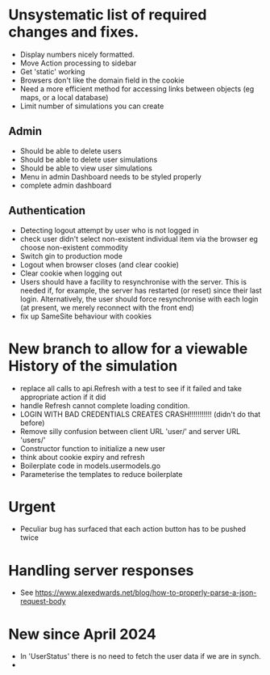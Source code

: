 # Unsystematic list of required changes and fixes.  

* Display numbers nicely formatted.
* Move Action processing to sidebar  
* Get 'static' working  
* Browsers don't like the domain field in the cookie  
* Need a more efficient method for accessing links between objects (eg maps, or a local database)
* Limit number of simulations you can create 
  
## Admin
* Should be able to delete users 
* Should be able to delete user simulations 
* Should be able to view user simulations
* Menu in admin Dashboard needs to be styled properly
* complete admin dashboard  
  
## Authentication    
* Detecting logout attempt by user who is not logged in 
* check user didn't select non-existent individual item via the browser eg choose non-existent commodity 
* Switch gin to production mode
* Logout when browser closes (and clear cookie)  
* Clear cookie when logging out  
* Users should have a facility to resynchronise with the server. This is needed if, for example, the server has restarted (or reset) 
since their last login. Alternatively, the user should force resynchronise with each login (at present, we merely reconnect with the front end) 
* fix up SameSite behaviour with cookies


# New branch to allow for a viewable History of the simulation
* replace all calls to api.Refresh with a test to see if it failed and take appropriate action if it did
* handle Refresh cannot complete loading condition.
* LOGIN WITH BAD CREDENTIALS CREATES CRASH!!!!!!!!!!! (didn't do that before)
* Remove silly confusion between client URL 'user/' and server URL 'users/'
* Constructor function to initialize a new user
* think about cookie expiry and refresh
* Boilerplate code in models.usermodels.go
* Parameterise the templates to reduce boilerplate

# Urgent
* Peculiar bug has surfaced that each action button has to be pushed twice

# Handling server responses

* See https://www.alexedwards.net/blog/how-to-properly-parse-a-json-request-body

# New since April 2024
* In 'UserStatus' there is no need to fetch the user data if we are in synch.  
* 